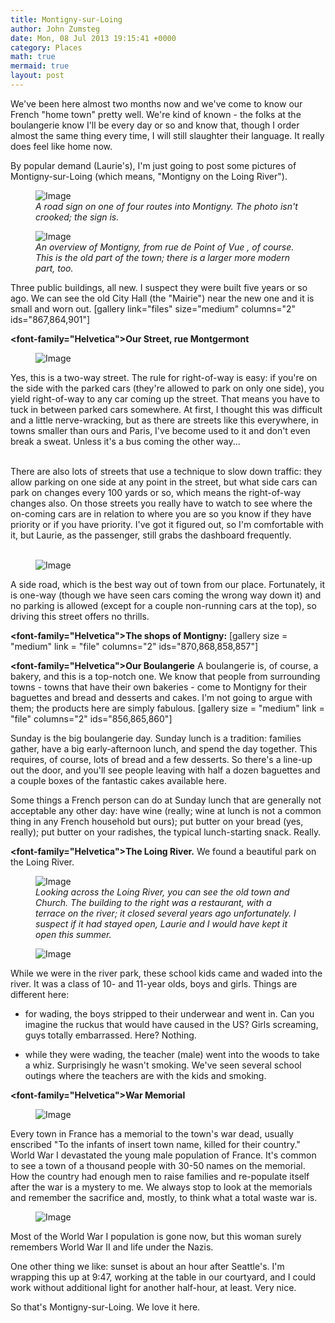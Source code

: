 ```yaml
---
title: Montigny-sur-Loing
author: John Zumsteg
date: Mon, 08 Jul 2013 19:15:41 +0000
category: Places
math: true
mermaid: true
layout: post
---
```

We've been here almost two months now and we've come to know our French "home town" pretty well. We're kind of known - the folks at the boulangerie know I'll be every day or so and know that, though I order almost the same thing every time, I will still slaughter their language. It really does feel like home now.

By popular demand (Laurie's), I'm just going to post some pictures of Montigny-sur-Loing (which means, "Montigny on the Loing River").

<figure class = "landscape">
	<img src="{{"/assets/images/2013/07/MG_7680.jpg" | prepend: site.baseurl | prepend: site.url }}" alt="Image" />
	<figcaption><em>A road sign on one of four routes into Montigny. The photo isn't crooked; the sign is.</em></figcaption>
</figure>



<figure class = "landscape">
	<img src="{{"/assets/images/2013/07/MG_7688.jpg" | prepend: site.baseurl | prepend: site.url }}" alt="Image" />
	<figcaption><em>An overview of Montigny, from rue de Point of Vue , of course. This is the old part of the town; there is a larger more modern part, too.</em></figcaption>
</figure>



Three public buildings, all new. I suspect they were built five years or so ago. We can see the old City Hall (the "Mairie") near the new one and it is small and worn out.
[gallery link="files" size="medium" columns="2" ids="867,864,901"]

<b><font-family="Helvetica">Our Street, rue Montgermont</b>

<figure class = "portrait">
	<img src="{{"/assets/images/2013/07/MG_7612.jpg" | prepend: site.baseurl | prepend: site.url }}" alt="Image" />
	<figcaption></figcaption>
</figure>


Yes, this is a two-way street. The rule for right-of-way is easy: if you're on the side with the parked cars (they're allowed to park on only one side), you yield right-of-way to any car coming up the street. That means you have to tuck in between parked cars somewhere. At first, I thought this was difficult and a little nerve-wracking, but as there are streets like this everywhere, in towns smaller than ours and Paris, I've become used to it and don't even break a sweat. Unless it's a bus coming the other way...

<br>There are also lots of streets that use a technique to slow down traffic: they allow parking on one side at any point in the street, but what side cars can park on changes every 100 yards or so, which means the right-of-way changes also. On those streets you really have to watch to see where the on-coming cars are in relation to where you are so you know if they have priority or if you have priority. I've got it figured out, so I'm comfortable with it, but Laurie, as the passenger, still grabs the dashboard frequently.<br><br>
<figure class = "portrait">
	<img src="{{"/assets/images/2013/07/MG_7610.jpg" | prepend: site.baseurl | prepend: site.url }}" alt="Image" />
	<figcaption></figcaption>
</figure>


A side road, which is the best way out of town from our place. Fortunately, it is one-way (though we have seen cars coming the wrong way down it) and no parking is allowed (except for a couple non-running cars at the top), so driving this street offers no thrills.


<b><font-family="Helvetica">The shops of Montigny:</b>
[gallery size = "medium" link = "file" columns="2" ids="870,868,858,857"]

<b><font-family="Helvetica">Our Boulangerie</b>
A boulangerie is, of course, a bakery, and this is a top-notch one. We know that people from surrounding towns - towns that have their own bakeries - come to Montigny for their baguettes and bread and desserts and cakes. I'm not going to argue with them; the products here are simply fabulous.
[gallery size = "medium" link = "file" columns="2" ids="856,865,860"]

Sunday is the big boulangerie day. Sunday lunch is a tradition: families gather, have a big early-afternoon lunch, and spend the day together. This requires, of course, lots of bread and a few desserts. So there's a line-up out the door, and you'll see people leaving with half a dozen baguettes and a couple boxes of the fantastic cakes available here. 

Some things a French person can do at Sunday lunch that are generally not acceptable any other day: have wine (really; wine at lunch is not a common thing in any French household but ours); put butter on your bread (yes, really); put butter on your radishes, the typical lunch-starting snack. Really.

<b><font-family="Helvetica">The Loing River.</b>
We found a beautiful park on the Loing River.
<figure class = "landscape">
	<img src="{{"/assets/images/2013/07/MG_76721.jpg" | prepend: site.baseurl | prepend: site.url }}" alt="Image" />
	<figcaption><em>Looking across the Loing River, you can see the old town and Church. The building to the right was a restaurant, with a terrace on the river; it closed several years ago unfortunately. I suspect if it had stayed open, Laurie and I would have kept it open this summer.</em></figcaption>
</figure>



<figure class = "portrait">
	<img src="{{"/assets/images/2013/07/MG_7678.jpg" | prepend: site.baseurl | prepend: site.url }}" alt="Image" />
	<figcaption></figcaption>
</figure>


While we were in the river park, these school kids came and waded into the river. It was a class of 10- and 11-year olds, boys and girls. Things are different here:

- for wading, the boys stripped to their underwear and went in. Can you imagine the ruckus that would have caused in the US? Girls screaming, guys totally embarrassed. Here? Nothing.

- while they were wading, the teacher (male) went into the woods to take a whiz. Surprisingly he wasn't smoking. We've seen several school outings where the teachers are with the kids and smoking. 

<b><font-family="Helvetica">War Memorial</B>
<figure class = "portrait">
	<img src="{{"/assets/images/2013/07/MG_7662.jpg" | prepend: site.baseurl | prepend: site.url }}" alt="Image" />
	<figcaption></figcaption>
</figure>


Every town in France has a memorial to the town's war dead, usually enscribed "To the infants of insert town name, killed for their country." World War I devastated the young male population of France. It's common to see a town of a thousand people with 30-50 names on the memorial. How the country had enough men to raise families and re-populate itself after the war is a mystery to me. We always stop to look at the memorials and remember the sacrifice and, mostly, to think what a total waste war is.
<figure class = "portrait">
	<img src="{{"/assets/images/2013/07/MG_7682.jpg" | prepend: site.baseurl | prepend: site.url }}" alt="Image" />
	<figcaption></figcaption>
</figure>


Most of the World War I population is gone now, but this woman surely remembers World War II and life under the Nazis.

One other thing we like: sunset is about an hour after Seattle's. I'm wrapping this up at 9:47, working at the table in our courtyard, and I could work without additional light for another half-hour, at least. Very nice.

So that's Montigny-sur-Loing. We love it here. 
